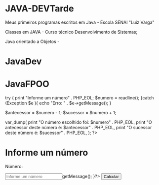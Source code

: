 # JAVA-DEVTarde

Meus primeiros programas escritos em Java - Escola SENAI "Luiz Varga"


Classes em JAVA - Curso técnico Desenvolvimento de Sistemas;

Java orientado a Objetos - 

# JavaDev
# JavaFPOO



try {
    print "Informe um número" . PHP_EOL;
    $numero = readline();
}catch (Exception $e ){
    echo "Erro: " . $e->getMessage();
}

$antecessor = $numero - 1;
$sucessor = $numero + 1;

var_dump(
print "O número escolhido foi: $numero" . PHP_EOL,
print "O antecessor deste número é: $antecessor" . PHP_EOL,
print "O sucessor deste número é: $sucessor" . PHP_EOL,
);
?>


<!DOCTYPE html>
<html lang="en">

<head>
    <meta charset="UTF-8">
    <meta name="viewport" content="width=device-width, initial-scale=1.0">
    <title>Document</title>
    <link rel="stylesheet" href="style001.css">
</head>

<body>
<div class="container">
    <h1 class="title">Informe um número  </h1>
    <div class="caixa">
        <p class="title2">Número:</p>
        <input type="number" name="" id="caixaNumero" placeholder="Informe um número"><?php try {
            print "Informe um número" . PHP_EOL;
            $numero = readline();
        }catch (Exception $e ){
            echo "Erro: " . $e->getMessage();
        }?>
        <button class="calcular">Calcular</button>
    </div>
</div>

</body>

</html> 
